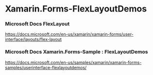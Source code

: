 # Xamarin.Forms-FlexLayoutDemos

### Microsoft Docs FlexLayout
https://docs.microsoft.com/en-us/xamarin/xamarin-forms/user-interface/layouts/flex-layout  
 
### Microsoft Docs Xamarin.Forms-Sample : FlexLayoutDemos
https://docs.microsoft.com/en-us/samples/xamarin/xamarin-forms-samples/userinterface-flexlayoutdemos/  